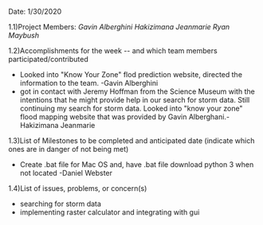Date: 1/30/2020

1.1)Project Members:
_Gavin Alberghini_
_Hakizimana Jeanmarie_
_Ryan Maybush_


1.2)Accomplishments for the week -- and which team members participated/contributed

- Looked into "Know Your Zone" flod prediction website, directed the information to the team. -Gavin Alberghini
- got in contact with Jeremy Hoffman from the Science Museum with the intentions that he might provide help in our search for storm data. Still continuing my search for storm data. Looked into "know your zone" flood mapping website that was provided by Gavin Alberghani.- Hakizimana Jeanmarie


1.3)List of Milestones to be completed and anticipated date (indicate which ones are in danger of not being met)

- Create .bat file for Mac OS and, have .bat file download python 3 when not located -Daniel Webster


1.4)List of issues, problems, or concern(s)
- searching for storm data
- implementing raster calculator and integrating with gui
